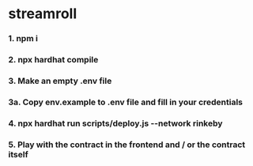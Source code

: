 # streamroll


### 1. npm i
### 2. npx hardhat compile
### 3. Make an empty .env file
### 3a. Copy env.example to .env file and fill in your credentials
### 4. npx hardhat run scripts/deploy.js --network rinkeby
### 5. Play with the contract in the frontend and / or the contract itself
